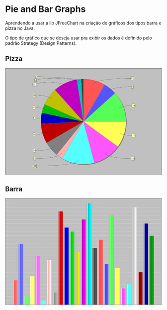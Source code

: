 # Pie and Bar Graphs

Aprendendo a usar a lib JFreeChart na criação de gráficos dos tipos barra e pizza no Java.

O tipo de gráfico que se deseja usar pra exibir os dados é definido pelo padrão Strategy (Design Patterns).

## Pizza
<img src="/img/pizza.png">

## Barra

<img src="/img/barra.png">
